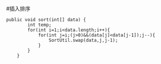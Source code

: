 #插入排序


    public void sort(int[] data) {
            int temp;
            for(int i=1;i<data.length;i++){
                for(int j=i;(j>0)&&(data[j]<data[j-1]);j--){
                    SortUtil.swap(data,j,j-1);
                }
            }        
        }
        